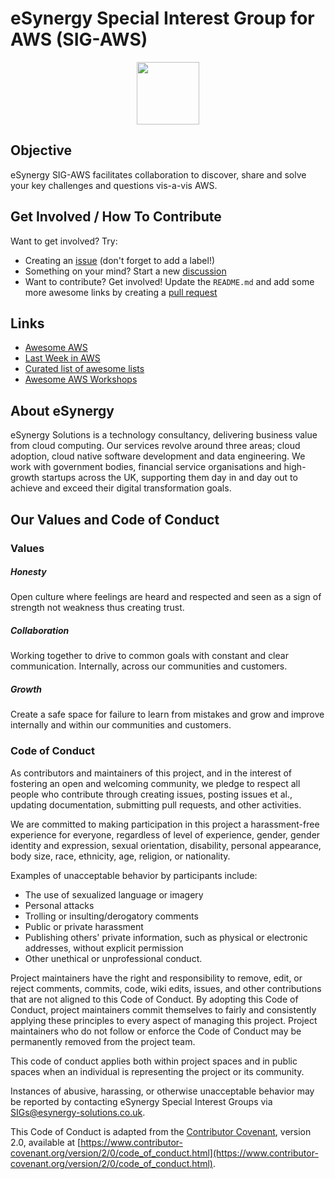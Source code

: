 

# eSynergy Special Interest Group for AWS (SIG-AWS)

<p align="center">
  <img src="https://upload.wikimedia.org/wikipedia/commons/thumb/9/93/Amazon_Web_Services_Logo.svg/1280px-Amazon_Web_Services_Logo.svg.png" width="100">
</p>

## Objective

eSynergy SIG-AWS facilitates collaboration to discover, share and solve your key challenges and questions vis-a-vis AWS.

## Get Involved / How To Contribute

Want to get involved? Try:

- Creating an [issue](https://github.com/eSynergy-Solutions/sig-aws/issues) (don't forget to add a label!)
- Something on your mind? Start a new [discussion](https://github.com/eSynergy-Solutions/sig-aws/discussions)
- Want to contribute? Get involved! Update the `README.md` and add some more awesome links by creating a [pull request](https://github.com/eSynergy-Solutions/sig-aws/pulls)

## Links
- [Awesome AWS](https://github.com/donnemartin/awesome-aws)
- [Last Week in AWS](https://www.lastweekinaws.com/)
- [Curated list of awesome lists](https://project-awesome.org/donnemartin/awesome-aws)
- [Awesome AWS Workshops](https://awesome-aws-workshops.com/)

## About eSynergy

eSynergy Solutions is a technology consultancy, delivering business value from cloud computing.  Our services revolve around three areas; cloud adoption, cloud native software development and data engineering. We work with government bodies, financial service organisations and high-growth startups across the UK, supporting them day in and day out to achieve and exceed their digital transformation goals.

## Our Values and Code of Conduct

### Values

##### Honesty
Open culture where feelings are heard and respected and seen as a sign of strength not weakness thus creating trust.

##### Collaboration
Working together to drive to common goals with constant and clear communication. Internally, across our communities and customers.

##### Growth
Create a safe space for failure to learn from mistakes and grow and improve internally and within our communities and customers.

### Code of Conduct

As contributors and maintainers of this project, and in the interest of fostering an open and welcoming community, we pledge to respect all people who contribute through creating issues, posting issues et al., updating documentation, submitting pull requests, and other activities.

We are committed to making participation in this project a harassment-free experience for everyone, regardless of level of experience, gender, gender identity and expression, sexual orientation, disability, personal appearance, body size, race, ethnicity, age, religion, or nationality.

Examples of unacceptable behavior by participants include:

* The use of sexualized language or imagery
* Personal attacks
* Trolling or insulting/derogatory comments
* Public or private harassment
* Publishing others' private information, such as physical or electronic addresses,
 without explicit permission
* Other unethical or unprofessional conduct.

Project maintainers have the right and responsibility to remove, edit, or reject comments, commits, code, wiki edits, issues, and other contributions that are not aligned to this Code of Conduct. By adopting this Code of Conduct, project maintainers commit themselves to fairly and consistently applying these principles to every aspect of managing this project. Project maintainers who do not follow or enforce the Code of Conduct may be permanently removed from the project team.

This code of conduct applies both within project spaces and in public spaces when an individual is representing the project or its community.

Instances of abusive, harassing, or otherwise unacceptable behavior may be reported by contacting eSynergy Special Interest Groups via <SIGs@esynergy-solutions.co.uk>.

This Code of Conduct is adapted from the [Contributor Covenant](https://www.contributor-covenant.org/), version 2.0, available at [https://www.contributor-covenant.org/version/2/0/code_of_conduct.html](https://www.contributor-covenant.org/version/2/0/code_of_conduct.html).
